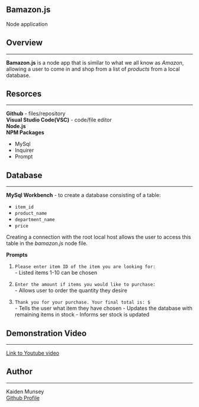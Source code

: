 ## Bamazon.js 
<span style="font-size:1em;">Node application
</span>

## Overview
-------------
**Bamazon.js** is a node app that is similar to what we all know as *Amazon*, allowing a user to come in and shop from a list of *products* from a local database. 

## Resorces
---------
**Github** - files/repository<br>
**Visual Studio Code(VSC)** - code/file editor<br>
**Node.js**<br>
**NPM Packages**
* MySql 
* Inquirer
* Prompt

## Database
-------
**MySql Workbench** - to create a database consisting of a table: <br>
* `item_id`
* `product_name`
* `department_name`
* `price`

Creating a connection with the root local host allows the user to access this table in the _*bamazon.js*_ node file. 

**Prompts**
   1. `Please enter item ID of the item you are looking for:`<br>
    - Listed items 1-10 can be chosen

   2. `Enter the amount if items you would like to purchase:`<br>
    - Allows user to order the quantity they desire

   3. `Thank you for your purchase. Your final total is: $`<br>
    - Tells the user what item they have chosen
    - Updates the database with remaining items in stock 
    - Informs ser stock is updated 

## Demonstration Video 
-------
[Link to Youtube video]()

## Author
-------
Kaiden Munsey <br>
[Github Profile](https://github.com/kaiden-m7)
  




    